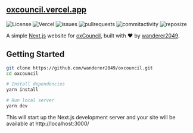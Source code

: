 ## [oxcouncil.vercel.app](https://oxcouncil.vercel.app)
![License](https://img.shields.io/badge/license-MIT-bl?color=informational) ![Vercel](https://therealsujitk-vercel-badge.vercel.app/?app=oxcouncil)
![issues](https://img.shields.io/github/issues/wanderer2049/oxcouncil) ![pullrequests](https://img.shields.io/github/issues-pr/wanderer2049/oxcouncil) ![commitactivity](https://img.shields.io/github/commit-activity/w/wanderer2049/oxcouncil) ![reposize](https://img.shields.io/github/repo-size/wanderer2049/oxcouncil?color=informational)

A simple [Next.js](https://nextjs.org/) website for [oxCouncil](https://oxcouncil.com/), built with ❤️ by [wanderer2049](https://github.com/wanderer2049).


## Getting Started

```bash
git clone https://github.com/wanderer2049/oxcouncil.git
cd oxcouncil

# Install dependencies 
yarn install

# Run local server
yarn dev
```

This will start up the Next.js development server and your site will be available at http://localhost:3000/
